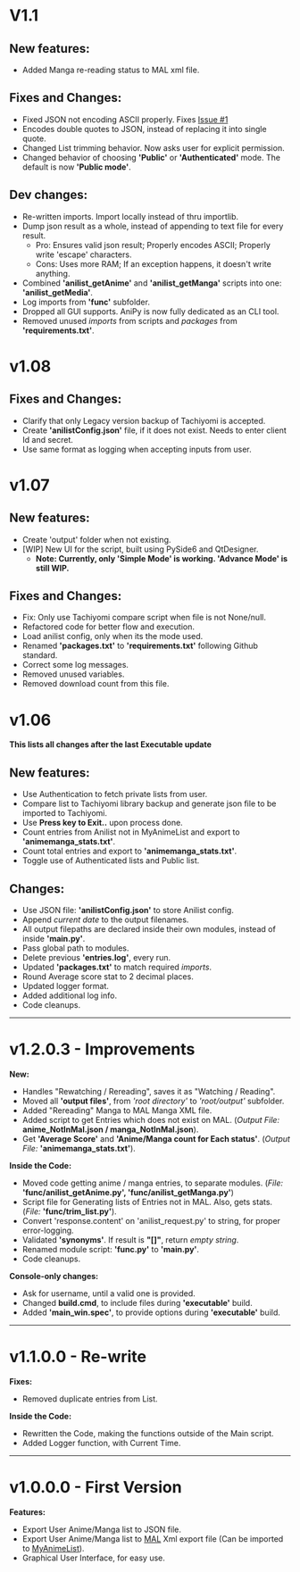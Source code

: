 # V1.1
## New features:
- Added Manga re-reading status to MAL xml file.

## Fixes and Changes:
- Fixed JSON not encoding ASCII properly. Fixes [Issue #1](https://github.com/Jacekun/AniPy/issues/1)
- Encodes double quotes to JSON, instead of replacing it into single quote.
- Changed List trimming behavior. Now asks user for explicit permission.
- Changed behavior of choosing **'Public'** or **'Authenticated'** mode. The default is now **'Public mode'**.

## Dev changes:
- Re-written imports. Import locally instead of thru importlib.
- Dump json result as a whole, instead of appending to text file for every result.
  - Pro: Ensures valid json result; Properly encodes ASCII; Properly write 'escape' characters.
  - Cons: Uses more RAM; If an exception happens, it doesn't write anything.
- Combined **'anilist_getAnime'** and **'anilist_getManga'** scripts into one: **'anilist_getMedia'**.
- Log imports from **'func'** subfolder.
- Dropped all GUI supports. AniPy is now fully dedicated as an CLI tool.
- Removed unused *imports* from scripts and *packages* from **'requirements.txt'**.

# v1.08
## Fixes and Changes:
- Clarify that only Legacy version backup of Tachiyomi is accepted.
- Create **'anilistConfig.json'** file, if it does not exist. Needs to enter client Id and secret.
- Use same format as logging when accepting inputs from user.

# v1.07
## New features:
- Create 'output' folder when not existing.
- [WIP] New UI for the script, built using PySide6 and QtDesigner.
  - **Note: Currently, only 'Simple Mode' is working. 'Advance Mode' is still WIP.**

## Fixes and Changes:
- Fix: Only use Tachiyomi compare script when file is not None/null.
- Refactored code for better flow and execution.
- Load anilist config, only when its the mode used.
- Renamed **'packages.txt'** to **'requirements.txt'** following Github standard.
- Correct some log messages.
- Removed unused variables.
- Removed download count from this file.

# v1.06
**This lists all changes after the last Executable update** <br>
## New features:
- Use Authentication to fetch private lists from user.
- Compare list to Tachiyomi library backup and generate json file to be imported to Tachiyomi.
- Use **Press <Enter> key to Exit..** upon process done.
- Count entries from Anilist not in MyAnimeList and export to **'animemanga_stats.txt'**.
- Count total entries and export to **'animemanga_stats.txt'**.
- Toggle use of Authenticated lists and Public list.

## Changes: 
- Use JSON file: **'anilistConfig.json'** to store Anilist config.
- Append *current date* to the output filenames.
- All output filepaths are declared inside their own modules, instead of inside **'main.py'**.
- Pass global path to modules.
- Delete previous **'entries.log'**, every run.
- Updated **'packages.txt'** to match required *imports*.
- Round Average score stat to 2 decimal places.
- Updated logger format.
- Added additional log info.
- Code cleanups.
****

# v1.2.0.3 - Improvements
**New:**
- Handles "Rewatching / Rereading", saves it as "Watching / Reading".
- Moved all **'output files'**, from *'root directory'* to *'root/output'* subfolder.
- Added "Rereading" Manga to MAL Manga XML file.
- Added script to get Entries which does not exist on MAL. (*Output File:* **anime_NotInMal.json / manga_NotInMal.json**).
- Get **'Average Score'** and **'Anime/Manga count for Each status'**. (*Output File:* **'animemanga_stats.txt'**).

**Inside the Code:**
- Moved code getting anime / manga entries, to separate modules. (*File:* **'func/anilist_getAnime.py', 'func/anilist_getManga.py'**)
- Script file for Generating lists of Entries not in MAL. Also, gets stats. (*File:* **'func/trim_list.py'**).
- Convert 'response.content' on 'anilist_request.py' to string, for proper error-logging.
- Validated **'synonyms'**. If result is **"[]"**, return *empty string*.
- Renamed module script: **'func.py'** to **'main.py'**.
- Code cleanups.

**Console-only changes:**
- Ask for username, until a valid one is provided.
- Changed **build.cmd**, to include files during **'executable'** build.
- Added **'main_win.spec'**, to provide options during **'executable'** build.
****

# v1.1.0.0 - Re-write
**Fixes:**
- Removed duplicate entries from List.

**Inside the Code:**
- Rewritten the Code, making the functions outside of the Main script.
- Added Logger function, with Current Time.
****

# v1.0.0.0 - First Version
**Features:**
- Export User Anime/Manga list to JSON file.
- Export User Anime/Manga list to [MAL](https://myanimelist.net/) Xml export file (Can be imported to [MyAnimeList](https://myanimelist.net/import.php)).
- Graphical User Interface, for easy use.
